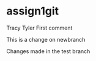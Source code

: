 # assign1git
Tracy Tyler
First comment


This is a change on newbranch

Changes made in the test branch
